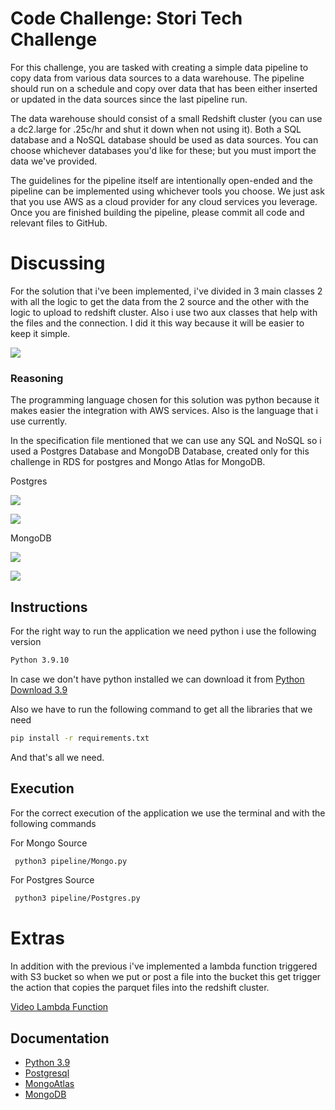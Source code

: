 # Code Challenge: Stori Tech Challenge

For this challenge, you are tasked with creating a simple data pipeline to copy data from various data sources to a data warehouse. The pipeline should run on a schedule and copy over data that has been either inserted or updated in the data sources since the last pipeline run.

The data warehouse should consist of a small Redshift cluster (you can use a dc2.large for .25c/hr and shut it down when not using it). Both a SQL database and a NoSQL database should be used as data sources. You can choose whichever databases you'd like for these; but you must import the data we've provided.

The guidelines for the pipeline itself are intentionally open-ended and the pipeline can be implemented using whichever tools you choose. We just ask that you use AWS as a cloud provider for any cloud services you leverage. Once you are finished building the pipeline, please commit all code and relevant files to GitHub.

# Discussing

For the solution that i've been implemented, i've divided in 3 main classes 2 with all the logic to get the data from the 2 source and the other with the logic to upload to redshift cluster. Also i use two aux classes that help with the files and the connection. I did it this way because it will be easier to keep it simple.

![](assets/structure.png)

### Reasoning

The programming language chosen for this solution was python because it makes easier the integration with AWS services. Also is the language that i use currently.

In the specification file mentioned that we can use any SQL and NoSQL so i used a Postgres Database and MongoDB Database, created only for this challenge in RDS for postgres and Mongo Atlas for MongoDB.

Postgres

![](assets/pg_conn.png)

![](assets/pg_tables.png)

MongoDB

![](assets/mongo_conn.png)

![](assets/mongo_collections.png)

## Instructions

For the right way to run the application we need python i use the following version

```bash
Python 3.9.10
```

In case we don't have python installed we can download it from [Python Download 3.9](https://www.python.org/downloads/release/python-3911/)

Also we have to run the following command to get all the libraries that we need

```bash
pip install -r requirements.txt  
```

And that's all we need.

## Execution

For the correct execution of the application we use the terminal and with the following commands

For Mongo Source

```bash
 python3 pipeline/Mongo.py
```

For Postgres Source

```bash
 python3 pipeline/Postgres.py
```
# Extras

In addition with the previous i've implemented a lambda function triggered with S3 bucket so when we put or post a file into the bucket this get trigger the action that copies the parquet files into the redshift cluster.

[Video Lambda Function](https://drive.google.com/drive/folders/1_OWp9-_XHCwnynIgwZPxYfsWttld8k0v)

## Documentation

* [Python 3.9](https://docs.python.org/3.9/)
* [Postgresql](https://www.postgresql.org/docs/)
* [MongoAtlas](https://www.mongodb.com/docs/atlas/)
* [MongoDB](https://www.mongodb.com/)
